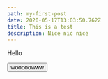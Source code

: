 ```yaml
---
path: my-first-post
date: 2020-05-17T13:03:50.762Z
title: This is a test
description: Nice nic nice
---
```

<p>Hello</p>

<button>wooooowww</button>